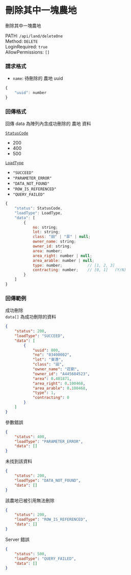 # 刪除其中一塊農地

刪除其中一塊農地

PATH: `/api/land/deleteOne`  
Method: `DELETE`  
LoginRequired: `true`  
AllowPermissions: `[]`  


### 請求格式
* `name`: 待刪除的 農地 uuid

```js
{
    "uuid": number
}
```


### 回傳格式

回傳 data 為陣列內含成功刪除的 農地 資料  

[`StatusCode`](../../types.md#statuscode)  
* 200
* 400
* 500

[`LoadType`](../../types.md#loadtype)  
* `"SUCCEED"`
* `"PARAMETER_ERROR"`
* `"DATA_NOT_FOUND"`
* `"ROW_IS_REFERENCED"`
* `"QUERY_FAILED"`

```js
{
    "status": StatusCode,
    "loadType": LoadType,
    "data": [
        {
            no: string;
            lot: string;
            class: "田" | "旱" | null;
            owner_name: string;
            owner_id: string;
            area: number;
            area_right: number | null;
            area_arable: number | null;
            type: number;           // [1, 2, 3]
            contracting: number;    // [0, 1]   (Y/N)
        }
    ]
}
```


### 回傳範例
成功刪除  
`data[]` 為成功刪除的資料
```json
{
    "status": 200,
    "loadType": "SUCCEED",
    "data": [
        {
            "uuid": 800,
            "no": "03400002",
            "lot": "東港",
            "class": "田",
            "owner_name": "莊劉",
            "owner_id": "A445684523",
            "area": 0.401871,
            "area_right": 0.100468,
            "area_arable": 0.100468,
            "type": 1,
            "contracting": 0
        }
    ]
}
```

參數錯誤
```json
{
    "status": 400,
    "loadType": "PARAMETER_ERROR",
    "data": []
}
```

未找到該資料
```json
{
    "status": 200,
    "loadType": "DATA_NOT_FOUND",
    "data": []
}
```

該農地已被引用無法刪除
```json
{
    "status": 200,
    "loadType": "ROW_IS_REFERENCED",
    "data": []
}
```

Server 錯誤  
```json
{
    "status": 500,
    "loadType": "QUERY_FAILED",
    "data": []
}
```
